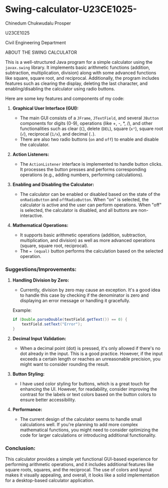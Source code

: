 # Swing-calculator-U23CE1025-

Chinedum Chukwudalu Prosper

U23CE1025

Civil Engineering Department 

ABOUT THE SWING CALCULATOR

This is a well-structured Java program for a simple calculator using the `javax.swing` library. It implements basic arithmetic functions (addition, subtraction, multiplication, division) along with some advanced functions like square, square root, and reciprocal. Additionally, the program includes features such as clearing the display, deleting the last character, and enabling/disabling the calculator using radio buttons.

Here are some key features and components of my code:

1. **Graphical User Interface (GUI):**
   - The main GUI consists of a `JFrame`, `JTextField`, and several `JButton` components for digits (0-9), operations (like +, -, *, /), and other functionalities such as clear (`C`), delete (`DEL`), square (`x²`), square root (`√`), reciprocal (`1/x`), and decimal (`.`).
   - There are also two radio buttons (`on` and `off`) to enable and disable the calculator.

2. **Action Listeners:**
   - The `ActionListener` interface is implemented to handle button clicks. It processes the button presses and performs corresponding operations (e.g., adding numbers, performing calculations).
   
3. **Enabling and Disabling the Calculator:**
   - The calculator can be enabled or disabled based on the state of the `onRadioButton` and `offRadioButton`. When "on" is selected, the calculator is active and the user can perform operations. When "off" is selected, the calculator is disabled, and all buttons are non-interactive.

4. **Mathematical Operations:**
   - It supports basic arithmetic operations (addition, subtraction, multiplication, and division) as well as more advanced operations (square, square root, reciprocal).
   - The `= (equal)` button performs the calculation based on the selected operation.

### Suggestions/Improvements:

1. **Handling Division by Zero:**
   - Currently, division by zero may cause an exception. It's a good idea to handle this case by checking if the denominator is zero and displaying an error message or handling it gracefully.

   Example:
   ```java
   if (Double.parseDouble(textField.getText()) == 0) {
       textField.setText("Error");
   }
   ```

2. **Decimal Input Validation:**
   - When a decimal point (dot) is pressed, it's only allowed if there's no dot already in the input. This is a good practice. However, if the input exceeds a certain length or reaches an unreasonable precision, you might want to consider rounding the result.

3. **Button Styling:**
   - I have used color styling for buttons, which is a great touch for enhancing the UI. However, for readability, consider improving the contrast for the labels or text colors based on the button colors to ensure better accessibility.

4. **Performance:**
   - The current design of the calculator seems to handle small calculations well. If you're planning to add more complex mathematical functions, you might need to consider optimizing the code for larger calculations or introducing additional functionality.

### Conclusion:
This calculator provides a simple yet functional GUI-based experience for performing arithmetic operations, and it includes additional features like square roots, squares, and the reciprocal. The use of colors and layout makes it visually appealing, and overall, it looks like a solid implementation for a desktop-based calculator application.

